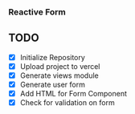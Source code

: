 ### Reactive Form

## TODO

- [x] Initialize Repository
- [x] Upload project to vercel
- [x] Generate views module
- [x] Generate user form
- [x] Add HTML for Form Component
- [x] Check for validation on form

